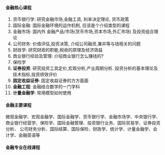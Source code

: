 #### 金融核心课程
1. 货币银行学: 研究金融市场,金融工具, 利率决定理论, 货币政策
2. 国际金融:  国际金融环境的运作机制, 应该是个介绍类型的课程
3. 金融市场:  国内外 金融产品/市场(货币市场,资本市场,外汇市场) 及投资组合理论
4. 公司财务:  价值评估,投资决策, 介绍公司融资,兼并等与钱相关的问题
5. 财政学:  研究财政的职能,税收的原理及经济效益
6. 商业银行经验及管理: 介绍商业银行怎么赚钱的? 
7. 保险学
8. **证券投资**: 研究投资工具定价,宏观分析,产业周期分析. 投资分析的基本理论及
技术指标,投资绩效评价
9. **固定收益证券**: 固定收益证券的方方面面
10. **金融工程**: 金融结合数学的一门学科
11. **计量金融学**: 常用模型如何使用

#### 金融主要课程
微观金融学、宏观金融学、国际金融学、货币银行学、金融市场学、中央银行学、
商业银行经营学、保险学、国际金融管理、投资银行业务、国际贸易学、证券投资分析、
公司财务分析、国际结算、国际保险、财政学、统计学、计量金融学、会计学、金融英语等

#### 金融专业在线课程







 
